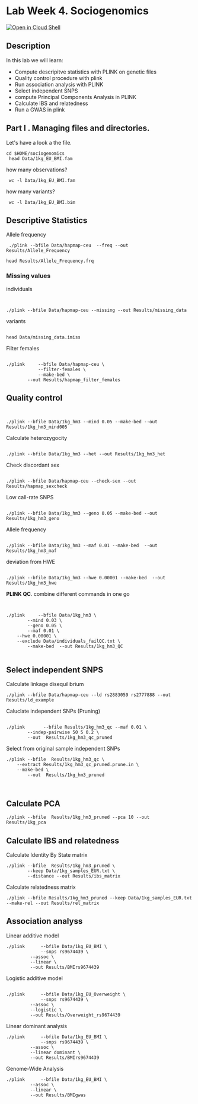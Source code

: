 # Lab Week 4. Sociogenomics

[![Open in Cloud Shell](https://gstatic.com/cloudssh/images/open-btn.png)](https://ssh.cloud.google.com/cloudshell/open?cloudshell_git_repo=https://github.com/nicolabarban/sociogenomics2023&cloudshell_tutorial=week4/lab4.md)

## Description
In this lab we will learn:

* Compute descripitve statistics with PLINK on genetic files 
* Quality control procedure with plink
* Run association analysis with PLINK
* Select independent SNPS
* compute Principal Components Analysis in PLINK
* Calculate IBS and relatedness
* Run a GWAS in plink
## Part I . Managing files and directories.
Let's have a look a the file. 

```
cd $HOME/sociogenomics
 head Data/1kg_EU_BMI.fam
```

how many observations?

```
 wc -l Data/1kg_EU_BMI.fam
```

how many variants?

```
 wc -l Data/1kg_EU_BMI.bim
```


## Descriptive Statistics



Allele frequency
```
 ./plink --bfile Data/hapmap-ceu  --freq --out Results/Allele_Frequency
```

```
head Results/Allele_Frequency.frq 
```

### Missing values

individuals
```


./plink --bfile Data/hapmap-ceu --missing --out Results/missing_data
```
variants
```

head Data/missing_data.imiss
```

Filter females
```

./plink     --bfile Data/hapmap-ceu \
            --filter-females \
            --make-bed \
        --out Results/hapmap_filter_females

```
## Quality control
```


./plink --bfile Data/1kg_hm3 --mind 0.05 --make-bed --out Results/1kg_hm3_mind005
```

Calculate heterozygocity
```

./plink --bfile Data/1kg_hm3 --het --out Results/1kg_hm3_het
```

Check discordant sex
```

./plink --bfile Data/hapmap-ceu --check-sex --out Results/hapmap_sexcheck 
```

Low call-rate SNPS
```

./plink --bfile Data/1kg_hm3 --geno 0.05 --make-bed --out Results/1kg_hm3_geno
```

Allele frequency
```

./plink --bfile Data/1kg_hm3 --maf 0.01 --make-bed  --out Results/1kg_hm3_maf
```
deviation from HWE
```

./plink --bfile Data/1kg_hm3 --hwe 0.00001 --make-bed  --out Results/1kg_hm3_hwe

```

**PLINK QC**. combine different commands in one go
```


./plink     --bfile Data/1kg_hm3 \
        --mind 0.03 \
        --geno 0.05 \
        --maf 0.01 \
    --hwe 0.00001 \
    --exclude Data/individuals_failQC.txt \
        --make-bed  --out Results/1kg_hm3_QC      
			
```
## Select independent SNPS

Calculate linkage disequilibrium
```
./plink --bfile Data/hapmap-ceu --ld rs2883059 rs2777888 --out Results/ld_example

```
Caluclate independent SNPs (Pruning)
```

./plink 	  --bfile Results/1kg_hm3_qc --maf 0.01 \
        --indep-pairwise 50 5 0.2 \
        --out  Results/1kg_hm3_qc_pruned
```
Select from original sample independent SNPs
```
./plink	--bfile  Results/1kg_hm3_qc \
	--extract Results/1kg_hm3_qc_pruned.prune.in \
	--make-bed \
 		--out  Results/1kg_hm3_pruned
		
		
```
## Calculate PCA
```
./plink --bfile  Results/1kg_hm3_pruned --pca 10 --out  Results/1kg_pca

```



## Calculate IBS and relatedness
Calculate Identity By State matrix
```
./plink --bfile  Results/1kg_hm3_pruned \
		--keep Data/1kg_samples_EUR.txt \
		--distance --out Results/ibs_matrix
```
Calculate relatedness matrix

```
./plink --bfile Results/1kg_hm3_pruned --keep Data/1kg_samples_EUR.txt --make-rel --out Results/rel_matrix
```




## Association analyss

Linear additive model
```
./plink    	 --bfile Data/1kg_EU_BMI \
        	 --snps rs9674439 \
       	 --assoc \
      	 --linear \
      	 --out Results/BMIrs9674439
```
Logistic additive model
```

./plink    	 --bfile Data/1kg_EU_Overweight \
        	 --snps rs9674439 \
       	 --assoc \
      	 --logistic \
      	 --out Results/Overweight_rs9674439

```
Linear dominant analysis
```
./plink    	 --bfile Data/1kg_EU_BMI \
        	 --snps rs9674439 \
       	 --assoc \
      	 --linear dominant \
      	 --out Results/BMIrs9674439
```		 
	

Genome-Wide Analysis		 
```		 
./plink    	 --bfile Data/1kg_EU_BMI \
       	 --assoc \
      	 --linear \
      	 --out Results/BMIgwas
```		 

